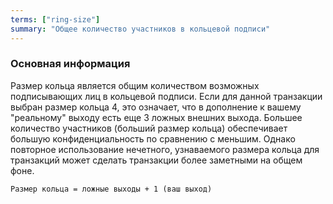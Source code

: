 ```yaml
---
terms: ["ring-size"]
summary: "Общее количество участников в кольцевой подписи"
---
```


### Основная информация
Размер кольца является общим количеством возможных подписывающих лиц в кольцевой подписи. Если для данной транзакции выбран размер кольца 4, это означает, что в дополнение к вашему "реальному" выходу есть еще 3 ложных внешних выхода. Большее количество участников (больший размер кольца) обеспечивает большую конфиденциальность по сравнению с меньшим. Однако повторное использование нечетного, узнаваемого размера кольца для транзакций может сделать транзакции более заметными на общем фоне.

`Размер кольца = ложные выходы + 1 (ваш выход)`
